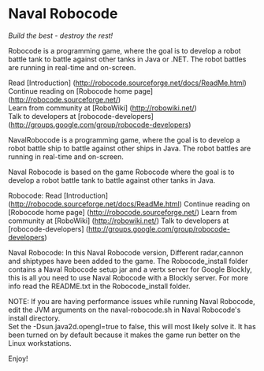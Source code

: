Naval Robocode
===================
*Build the best - destroy the rest!*

Robocode is a programming game, where the goal is to develop a robot battle tank to battle against other tanks in Java or .NET. The robot battles are running in real-time and on-screen.
  
Read [Introduction] (http://robocode.sourceforge.net/docs/ReadMe.html)  
Continue reading on [Robocode home page] (http://robocode.sourceforge.net/)  
Learn from community at [RoboWiki] (http://robowiki.net/)  
Talk to developers at [robocode-developers] (http://groups.google.com/group/robocode-developers)  

NavalRobocode is a programming game, where the goal is to develop a robot battle ship to battle against other ships in Java. The robot battles are running in real-time and on-screen.

Naval Robocode is based on the game Robocode where the goal is to develop a robot battle tank to battle against other tanks in Java.

Robocode: Read [Introduction] (http://robocode.sourceforge.net/docs/ReadMe.html)
Continue reading on [Robocode home page] (http://robocode.sourceforge.net/)
Learn from community at [RoboWiki] (http://robowiki.net/)
Talk to developers at [robocode-developers] (http://groups.google.com/group/robocode-developers)

Naval Robocode: In this Naval Robocode version, Different radar,cannon and shiptypes have been added to the game.
The Robocode_install folder contains a Naval Robocode setup jar and a vertx server for Google Blockly, this is all you need to use Naval Robocode with a Blockly server.
For more info read the README.txt in the Robocode_install folder.

NOTE: If you are having performance issues while running Naval Robocode, edit the JVM arguments on the naval-robocode.sh in Naval Robocode's install directory.   
      Set the -Dsun.java2d.opengl=true to false, this will most likely solve it. It has been turned on by default because it makes the game run better on the Linux workstations.
	

Enjoy!